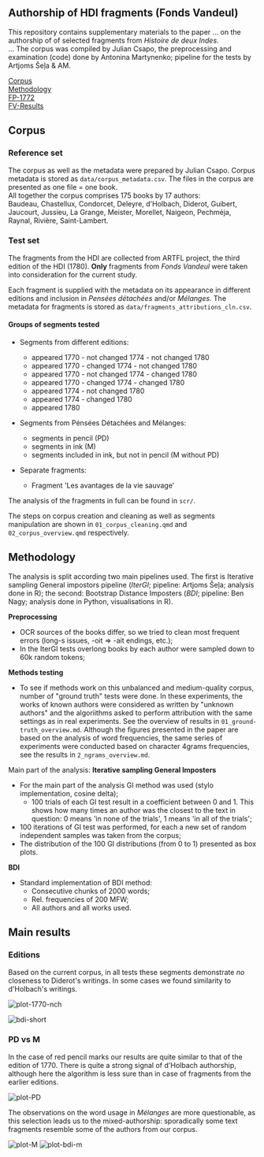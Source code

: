 ## Authorship of HDI fragments (Fonds Vandeul)
  
This repository contains supplementary materials to the paper ... on the authorship of of selected fragments from *Histoire de deux Indes*.  
...
The corpus was compiled by Julian Csapo, the preprocessing and examination (code) done by Antonina Martynenko; pipeline for the tests by Artjoms Šeļa & AM.  
  
[Corpus](##Corpus)  
[Methodology](##Methodology)  
[FP-1772](##FP-1772)  
[FV-Results](##FV-Results)  

## Corpus
### Reference set
The corpus as well as the metadata were prepared by Julian Csapo. Corpus metadata is stored as `data/corpus_metadata.csv`. The files in the corpus are presented as one file = one book.  
All together the corpus comprises 175 books by 17 authors:  
Baudeau, Chastellux, Condorcet, Deleyre, d'Holbach, Diderot, Guibert, Jaucourt, Jussieu, La Grange, Meister, Morellet, Naigeon, Pechméja, Raynal, Rivière, Saint-Lambert.  

### Test set
The fragments from the HDI are collected from ARTFL project, the third edition of the HDI (1780). **Only** fragments from *Fonds Vandeul* were taken into consideration for the current study.  

Each fragment is supplied with the metadata on its appearance in different editions and inclusion in *Pensées détachées* and/or *Mélanges*. The metadata for fragments is stored as `data/fragments_attributions_cln.csv`.

#### Groups of segments tested
- Segments from different editions:  
  - appeared 1770 - not changed 1774 - not changed 1780  
  - appeared 1770 - changed 1774 - not changed 1780  
  - appeared 1770 - not changed 1774 - changed 1780  
  - appeared 1770 - changed 1774 - changed 1780  
  - appeared 1774 - not changed 1780  
  - appeared 1774 - changed 1780  
  - appeared 1780  
  
- Segments from Pénsées Détachées and Mélanges:
  - segments in pencil (PD)
  - segments in ink (M)
  - segments included in ink, but not in pencil (M without PD)
  
- Separate fragments:
  - Fragment 'Les avantages de la vie sauvage'
    
The analysis of the fragments in full can be found in `scr/`.

The steps on corpus creation and cleaning as well as segments manipulation are shown in `01_corpus_cleaning.qmd` and `02_corpus_overview.qmd` respectively.

## Methodology
The analysis is split according two main pipelines used. The first is Iterative sampling General impostors pipeline (_IterGI_; pipeline: Artjoms Šeļa; analysis done in R); the second: Bootstrap Distance Imposters (_BDI_; pipeline: Ben Nagy; analysis done in Python, visualisations in R).
  
**Preprocessing**
- OCR sources of the books differ, so we tried to clean most frequent errors (long-s issues, -oit => -ait endings, etc.);
- In the IterGI tests overlong books by each author were sampled down to 60k random tokens;  
  
**Methods testing**
- To see if methods work on this unbalanced and medium-quality corpus, number of "ground truth" tests were done. In these experiments, the works of known authors were considered as written by "unknown authors" and the algoriithms asked to perform attribution with the same settings as in real experiments. See the overview of results in `01_ground-truth_overview.md`. Although the figures presented in the paper are based on the analysis of word frequencies, the same series of experiments were conducted based on character 4grams frequencies, see the results in `2_ngrams_overview.md`.


Main part of the analysis: 
**Iterative sampling General Imposters**  
- For the main part of the analysis GI method was used (stylo implementation, cosine delta);
  - 100 trials of each GI test result in a coefficient between 0 and 1. This shows how many times an author was the closest to the text in question: 0 means 'in none of the trials', 1 means 'in all of the trials';  
- 100 iterations of GI test was performed, for each a new set of random independent samples was taken from the corpus;  
- The distribution of the 100 GI distributions (from 0 to 1) presented as box plots.  

**BDI**
- Standard implementation of BDI method: 
  - Consecutive chunks of 2000 words; 
  - Rel. frequencies of 200 MFW;
  - All authors and all works used.

## Main results
### Editions
Based on the current corpus, in all tests these segments demonstrate _no_ closeness to Diderot's writings. In some cases we found similarity to d'Holbach's writings. 

![plot-1770-nch](https://github.com/tonyamart/hdi_diderot/blob/main/scr/iter_GI/imp_res/0_plots_main/1_ed1770-nch-nch.png?raw=true) 

![bdi-short](https://github.com/tonyamart/hdi_diderot/blob/main/scr/plots_paper/fig_2-b.png?raw=true)

### PD vs M
In the case of red pencil marks our results are quite similar to that of the edition of 1770. There is quite a strong signal of d'Holbach authorship, although here the algorithm is less sure than in case of fragments from the earlier editions. 

![plot-PD](https://github.com/tonyamart/hdi_diderot/blob/main/scr/iter_GI/imp_res/0_plots_main/8_pencil.png?raw=true)

The observations on the word usage in *Mélanges* are more questionable, as this selection leads us to the mixed-authorship: sporadically some text fragments  resemble some of the authors from our corpus.

![plot-M](https://github.com/tonyamart/hdi_diderot/blob/main/scr/iter_GI/imp_res/0_plots_main/9_ink.png?raw=true)
![plot-bdi-m](https://github.com/tonyamart/hdi_diderot/blob/main/scr/plots_paper/fig_3-b.png?raw=true)
